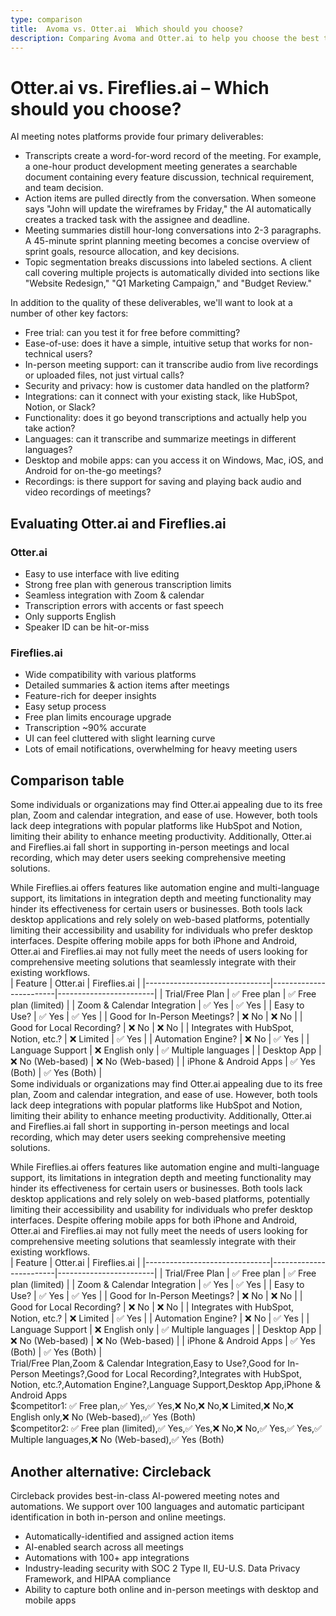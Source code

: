 ```yaml
---
type: comparison
title:  Avoma vs. Otter.ai  Which should you choose?
description: Comparing Avoma and Otter.ai to help you choose the best transcription tool. Explore features, pricing, and an alternative option, Circleback.
---
```


# Otter.ai vs. Fireflies.ai – Which should you choose?  
AI meeting notes platforms provide four primary deliverables:  
  
* Transcripts create a word-for-word record of the meeting. For example, a one-hour product development meeting generates a searchable document containing every feature discussion, technical requirement, and team decision.  
* Action items are pulled directly from the conversation. When someone says "John will update the wireframes by Friday," the AI automatically creates a tracked task with the assignee and deadline.  
* Meeting summaries distill hour-long conversations into 2-3 paragraphs. A 45-minute sprint planning meeting becomes a concise overview of sprint goals, resource allocation, and key decisions.  
* Topic segmentation breaks discussions into labeled sections. A client call covering multiple projects is automatically divided into sections like "Website Redesign," "Q1 Marketing Campaign," and "Budget Review."  
  
In addition to the quality of these deliverables, we'll want to look at a number of other key factors:  
  
* Free trial: can you test it for free before committing?  
* Ease-of-use: does it have a simple, intuitive setup that works for non-technical users?  
* In-person meeting support: can it transcribe audio from live recordings or uploaded files, not just virtual calls?  
* Security and privacy: how is customer data handled on the platform?  
* Integrations: can it connect with your existing stack, like HubSpot, Notion, or Slack?  
* Functionality: does it go beyond transcriptions and actually help you take action?  
* Languages: can it transcribe and summarize meetings in different languages?  
* Desktop and mobile apps: can you access it on Windows, Mac, iOS, and Android for on-the-go meetings?  
* Recordings: is there support for saving and playing back audio and video recordings of meetings?    
## Evaluating Otter.ai and Fireflies.ai  
### Otter.ai
- Easy to use interface with live editing
- Strong free plan with generous transcription limits
- Seamless integration with Zoom & calendar
- Transcription errors with accents or fast speech
- Only supports English
- Speaker ID can be hit-or-miss

### Fireflies.ai
- Wide compatibility with various platforms
- Detailed summaries & action items after meetings
- Feature-rich for deeper insights
- Easy setup process
- Free plan limits encourage upgrade
- Transcription ~90% accurate
- UI can feel cluttered with slight learning curve
- Lots of email notifications, overwhelming for heavy meeting users  
## Comparison table    
Some individuals or organizations may find Otter.ai appealing due to its free plan, Zoom and calendar integration, and ease of use. However, both tools lack deep integrations with popular platforms like HubSpot and Notion, limiting their ability to enhance meeting productivity. Additionally, Otter.ai and Fireflies.ai fall short in supporting in-person meetings and local recording, which may deter users seeking comprehensive meeting solutions.

While Fireflies.ai offers features like automation engine and multi-language support, its limitations in integration depth and meeting functionality may hinder its effectiveness for certain users or businesses. Both tools lack desktop applications and rely solely on web-based platforms, potentially limiting their accessibility and usability for individuals who prefer desktop interfaces. Despite offering mobile apps for both iPhone and Android, Otter.ai and Fireflies.ai may not fully meet the needs of users looking for comprehensive meeting solutions that seamlessly integrate with their existing workflows.  
| Feature                        | Otter.ai               | Fireflies.ai           |
|-------------------------------|------------------------|------------------------|
| Trial/Free Plan               | ✅ Free plan            | ✅ Free plan (limited)  |
| Zoom & Calendar Integration    | ✅ Yes                  | ✅ Yes                  |
| Easy to Use?                   | ✅ Yes                  | ✅ Yes                  |
| Good for In-Person Meetings?   | ❌ No                   | ❌ No                   |
| Good for Local Recording?      | ❌ No                   | ❌ No                   |
| Integrates with HubSpot, Notion, etc.? | ❌ Limited         | ✅ Yes                  |
| Automation Engine?             | ❌ No                   | ✅ Yes                  |
| Language Support               | ❌ English only         | ✅ Multiple languages   |
| Desktop App                   | ❌ No (Web-based)       | ❌ No (Web-based)       |
| iPhone & Android Apps         | ✅ Yes (Both)           | ✅ Yes (Both)           |  
Some individuals or organizations may find Otter.ai appealing due to its free plan, Zoom and calendar integration, and ease of use. However, both tools lack deep integrations with popular platforms like HubSpot and Notion, limiting their ability to enhance meeting productivity. Additionally, Otter.ai and Fireflies.ai fall short in supporting in-person meetings and local recording, which may deter users seeking comprehensive meeting solutions.

While Fireflies.ai offers features like automation engine and multi-language support, its limitations in integration depth and meeting functionality may hinder its effectiveness for certain users or businesses. Both tools lack desktop applications and rely solely on web-based platforms, potentially limiting their accessibility and usability for individuals who prefer desktop interfaces. Despite offering mobile apps for both iPhone and Android, Otter.ai and Fireflies.ai may not fully meet the needs of users looking for comprehensive meeting solutions that seamlessly integrate with their existing workflows.  
| Feature                        | Otter.ai               | Fireflies.ai           |
|-------------------------------|------------------------|------------------------|
| Trial/Free Plan               | ✅ Free plan            | ✅ Free plan (limited)  |
| Zoom & Calendar Integration    | ✅ Yes                  | ✅ Yes                  |
| Easy to Use?                   | ✅ Yes                  | ✅ Yes                  |
| Good for In-Person Meetings?   | ❌ No                   | ❌ No                   |
| Good for Local Recording?      | ❌ No                   | ❌ No                   |
| Integrates with HubSpot, Notion, etc.? | ❌ Limited         | ✅ Yes                  |
| Automation Engine?             | ❌ No                   | ✅ Yes                  |
| Language Support               | ❌ English only         | ✅ Multiple languages   |
| Desktop App                   | ❌ No (Web-based)       | ❌ No (Web-based)       |
| iPhone & Android Apps         | ✅ Yes (Both)           | ✅ Yes (Both)           |  
Trial/Free Plan,Zoom & Calendar Integration,Easy to Use?,Good for In-Person Meetings?,Good for Local Recording?,Integrates with HubSpot, Notion, etc.?,Automation Engine?,Language Support,Desktop App,iPhone & Android Apps  
$competitor1: ✅ Free plan,✅ Yes,✅ Yes,❌ No,❌ No,❌ Limited,❌ No,❌ English only,❌ No (Web-based),✅ Yes (Both)  
$competitor2: ✅ Free plan (limited),✅ Yes,✅ Yes,❌ No,❌ No,✅ Yes,✅ Yes,✅ Multiple languages,❌ No (Web-based),✅ Yes (Both)  
## Another alternative: Circleback  
Circleback provides best-in-class AI-powered meeting notes and automations. We support over 100 languages and automatic participant identification in both in-person and online meetings.  
  
* Automatically-identified and assigned action items  
* AI-enabled search across all meetings  
* Automations with 100+ app integrations  
* Industry-leading security with SOC 2 Type II, EU-U.S. Data Privacy Framework, and HIPAA compliance  
* Ability to capture both online and in-person meetings with desktop and mobile apps  